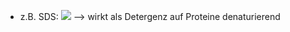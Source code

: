 - z.B. SDS:
![](Pasted%20image%2020241010140832.png)
--> wirkt als Detergenz auf Proteine denaturierend 